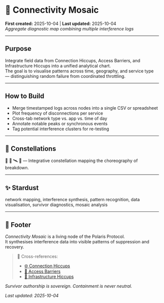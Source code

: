 # 🧩 Connectivity Mosaic  
**First created:** 2025-10-04 | **Last updated:** 2025-10-04  
*Aggregate diagnostic map combining multiple interference logs*

---

## Purpose  

Integrate field data from Connection Hiccups, Access Barriers, and Infrastructure Hiccups into a unified analytical chart.  
The goal is to visualise patterns across time, geography, and service type — distinguishing random failure from coordinated throttling.

---

## How to Build  

- Merge timestamped logs across nodes into a single CSV or spreadsheet  
- Plot frequency of disconnections per service  
- Cross-tab network type vs. app vs. time of day  
- Annotate notable peaks or synchronous events  
- Tag potential interference clusters for re-testing  

---

## 🌌 Constellations  

🧩 🧿 🛰️ 🩻 — Integrative constellation mapping the choreography of breakdown.

---

## ✨ Stardust  

network mapping, interference synthesis, pattern recognition, data visualisation, survivor diagnostics, mosaic analysis

---

## 🏮 Footer  

*Connectivity Mosaic* is a living node of the Polaris Protocol.  
It synthesises interference data into visible patterns of suppression and recovery.  

> 📡 Cross-references:  
> - [🌐 Connection Hiccups](../🌐_Connection_Hiccups/)  
> - [🔑 Access Barriers](../🔑_Access_Barriers/)  
> - [🚉 Infrastructure Hiccups](../🚉_Infrastructure_Hiccups/)  

*Survivor authorship is sovereign. Containment is never neutral.*  

_Last updated: 2025-10-04_
